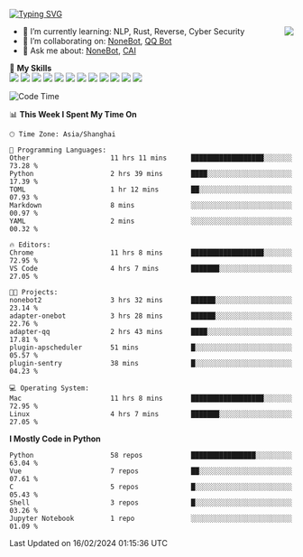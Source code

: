 [![Typing SVG](https://readme-typing-svg.herokuapp.com?size=25&duration=2500&color=8C43EA&vCenter=true&width=200&height=40&lines=Hi+there+%F0%9F%91%8B%F0%9F%8F%BB;I'm+yanyongyu)](https://git.io/typing-svg)

<a href="#">
  <img align="right" src="https://github-readme-stats.vercel.app/api?username=yanyongyu&count_private=true&show_icons=true&bg_color=15,f2f7fd,E0EAFC" />
</a>

- 🌱 I’m currently learning: NLP, Rust, Reverse, Cyber Security
- 👯 I’m collaborating on: [NoneBot](https://github.com/nonebot), [QQ Bot](https://github.com/Mrs4s/go-cqhttp)
- 💬 Ask me about: [NoneBot](https://github.com/nonebot), [CAI](https://github.com/cscs181/CAI)

🌟 **My Skills**  
![](https://img.shields.io/badge/-Python-3e74a2?style=flat-square&logo=Python&logoColor=fff)
![](https://img.shields.io/badge/-TypeScript-3178C6?style=flat-square&logo=TypeScript&logoColor=fff)
![](https://img.shields.io/badge/-Vue-4fc08d?style=flat-square&logo=Vue.js&logoColor=fff)
![](https://img.shields.io/badge/-React-2d98ce?style=flat-square&logo=React&logoColor=fff)
![](https://img.shields.io/badge/-FastAPI-009688?style=flat-square&logo=FastAPI&logoColor=fff)
![](https://img.shields.io/badge/-Linux-000000?style=flat-square&logo=Linux&logoColor=fff)
![](https://img.shields.io/badge/-Docker-2496ED?style=flat-square&logo=Docker&logoColor=fff)
![](https://img.shields.io/badge/-Kubernetes-326CE5?style=flat-square&logo=Kubernetes&logoColor=fff)
![](https://img.shields.io/badge/-GitHub%20Actions-2088FF?style=flat-square&logo=GitHubActions&logoColor=fff)
![](https://img.shields.io/badge/-PostgreSQL-4169E1?style=flat-square&logo=PostgreSQL&logoColor=fff)
![](https://img.shields.io/badge/-Redis-DC382D?style=flat-square&logo=Redis&logoColor=fff)
![](https://img.shields.io/badge/-MongoDB-47A248?style=flat-square&logo=MongoDB&logoColor=fff)

<!--START_SECTION:waka-->
![Code Time](http://img.shields.io/badge/Code%20Time-5%2C830%20hrs%2021%20mins-blue)

📊 **This Week I Spent My Time On** 

```text
🕑︎ Time Zone: Asia/Shanghai

💬 Programming Languages: 
Other                    11 hrs 11 mins      ██████████████████░░░░░░░   73.28 % 
Python                   2 hrs 39 mins       ████░░░░░░░░░░░░░░░░░░░░░   17.39 % 
TOML                     1 hr 12 mins        ██░░░░░░░░░░░░░░░░░░░░░░░   07.93 % 
Markdown                 8 mins              ░░░░░░░░░░░░░░░░░░░░░░░░░   00.97 % 
YAML                     2 mins              ░░░░░░░░░░░░░░░░░░░░░░░░░   00.32 % 

🔥 Editors: 
Chrome                   11 hrs 8 mins       ██████████████████░░░░░░░   72.95 % 
VS Code                  4 hrs 7 mins        ███████░░░░░░░░░░░░░░░░░░   27.05 % 

🐱‍💻 Projects: 
nonebot2                 3 hrs 32 mins       ██████░░░░░░░░░░░░░░░░░░░   23.14 % 
adapter-onebot           3 hrs 28 mins       ██████░░░░░░░░░░░░░░░░░░░   22.76 % 
adapter-qq               2 hrs 43 mins       ████░░░░░░░░░░░░░░░░░░░░░   17.81 % 
plugin-apscheduler       51 mins             █░░░░░░░░░░░░░░░░░░░░░░░░   05.57 % 
plugin-sentry            38 mins             █░░░░░░░░░░░░░░░░░░░░░░░░   04.23 % 

💻 Operating System: 
Mac                      11 hrs 8 mins       ██████████████████░░░░░░░   72.95 % 
Linux                    4 hrs 7 mins        ███████░░░░░░░░░░░░░░░░░░   27.05 % 
```

**I Mostly Code in Python** 

```text
Python                   58 repos            ████████████████░░░░░░░░░   63.04 % 
Vue                      7 repos             ██░░░░░░░░░░░░░░░░░░░░░░░   07.61 % 
C                        5 repos             █░░░░░░░░░░░░░░░░░░░░░░░░   05.43 % 
Shell                    3 repos             █░░░░░░░░░░░░░░░░░░░░░░░░   03.26 % 
Jupyter Notebook         1 repo              ░░░░░░░░░░░░░░░░░░░░░░░░░   01.09 % 
```




 Last Updated on 16/02/2024 01:15:36 UTC
<!--END_SECTION:waka-->
